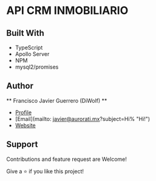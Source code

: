 # API CRM INMOBILIARIO


## Built With
- TypeScript 
- Apollo Server 
- NPM
- mysql2/promises 

## Author

** Francisco Javier Guerrero (DiWolf) **

- [Profile](https://github.com/DiWolf "DiWolf")
- [Email](mailto: javier@aurorati.mx?subject=Hi% "Hi!")
- [Website](https://www.linkedin.com/in/fjgmtz/ "Linkedin")

## Support 
Contributions and feature request are Welcome! 

Give a ⭐️ if you like this project!